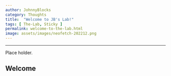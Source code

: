 ```yaml
---
author: JohnnyBlocks
category: Thoughts
title:  "Welcome to JB's Lab!"
tags: [ The-Lab, Sticky ]
permalink: welcome-to-the-lab.html
image: assets/images/neofetch-202212.png
---
```

---
Place holder.

## Welcome
